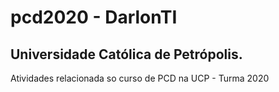 # pcd2020 - DarlonTI
## Universidade Católica de Petrópolis.
Atividades relacionada so curso de PCD na UCP - Turma 2020
